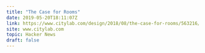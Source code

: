 ```yaml
---
title: "The Case for Rooms"
date: 2019-05-20T18:11:07Z
link: https://www.citylab.com/design/2018/08/the-case-for-rooms/563216/?utm_medium=RSS&utm_source=hune
site: www.citylab.com
topic: Hacker News
draft: false
---
```

